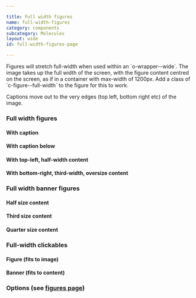 ```yaml
---

title: Full width figures
name: full-width-figures
category: components
subcategory: Molecules
layout: wide
id: full-width-figures-page

---
```


<div class="lead"><p>Figures will stretch full-width when used within an `o-wrapper--wide`. The image takes up the full width of the screen, with the figure content centred on the screen, as if in a container with max-width of 1200px. Add a class of `c-figure--full-width` to the figure for this to work.</p></div>

Captions move out to the very edges (top left, bottom right etc) of the image.

### Full width figures

#### With caption

<script>
component("figure", { "type": "full-width", "image": "https://unsplash.it/1200/300/?image=901", "caption": { "text" : "<i class=\"c-icon c-icon--camera c-figure__caption-icon\"></i> Simple text caption", "position": "bottom-right" } } );
</script>

#### With caption below

<script>component("figure", { "type": "full-width", "image": "https://unsplash.it/1200/300/?image=903", "caption": { "text" : "A plain caption below an image", "position": "below" } } );
</script>

#### With top-left, half-width content

<script>component("figure", { "type": "full-width", "image": "https://unsplash.it/1200/300/?image=905", "content": { "text" : "<h3>Alice In Wonderland</h3>\n<p>'I mean what I say,' the Mock Turtle replied in an offended tone. And  the Gryphon added 'Come, let's hear some of YOUR adventures.'</p>\n<a class=\"c-btn c-btn--medium c-btn--block c-btn--primary\" href=\"#\">Click here for more</a>", "position": "top-left", "size": "half" } } );
</script>

#### With bottom-right, third-width, oversize content

<script>component("figure", { "type": "full-width", "image": "https://unsplash.it/1200/300/?image=907", "content": { "text" : "<h3>Alice In Wonderland</h3>\n<p>'I mean what I say,' the Mock Turtle replied in an offended tone. And  the Gryphon added 'Come, let's hear some of YOUR adventures.'</p>\n<p>'I mean what I say,' the Mock Turtle replied in an offended tone. And  the Gryphon added 'Come, let's hear some of YOUR adventures.'</p>\n<p>'I mean what I say,' the Mock Turtle replied in an offended tone. And  the Gryphon added 'Come, let's hear some of YOUR adventures.'</p>\n<p>'I mean what I say,' the Mock Turtle replied in an offended tone. And  the Gryphon added 'Come, let's hear some of YOUR adventures.'</p>\n<p>'I mean what I say,' the Mock Turtle replied in an offended tone. And  the Gryphon added 'Come, let's hear some of YOUR adventures.'</p>\n<a class=\"c-btn c-btn--medium c-btn--block c-btn--primary\" href=\"#\">Click here for more</a>", "position": "bottom-right", "size": "third" } } );
</script>

### Full width banner figures

#### Half size content

<script>
component("figure", { "type":"banner c-figure--full-width", "image": "https://unsplash.it/1200/600/?image=909", "content": { "text" : "<h3>Here's some content</h3>\n<p>Here is some content. The height of the banner will fit to the content size.</p>\n<a class=\"c-btn c-btn--medium c-btn--block c-btn--primary\" href=\"#\">Click here for more</a></div>", "position": "left", "size": "half" } } );
</script>
<script>component("figure", { "type":"banner c-figure--full-width", "image": "https://unsplash.it/1200/600/?image=911", "content": { "text" :"<h3>Here's some content</h3>\n<p>Here is some content. The height of the banner will fit to the content size.</p>\n<p>So if you have loads and loads of content, the banner will get taller and taller and taller.</p>\n<p>And taller.</p>\n<a class=\"c-btn c-btn--medium c-btn--block c-btn--primary\" href=\"#\">Click here for more</a>\n<p class=\"cta\"><a href=\"#\">Button using .cta</a></p>\n</div>", "position": "right", "size": "half" } } );
</script>

#### Third size content

<script>component("figure", { "type":"banner c-figure--full-width", "image": "https://unsplash.it/1200/600/?image=916", "content": { "text" : "<h3>Here's some content</h3>\n<p>Here is some content. The height of the banner will fit to the content size.</p>\n<a class=\"c-btn c-btn--medium c-btn--block c-btn--primary\" href=\"#\">Click here for more</a></div>", "position": "left", "size": "third" } } );
</script>
<script>component("figure", { "type":"banner c-figure--full-width", "image": "https://unsplash.it/1200/600/?image=919", "content": { "text" : "<h3>Here's some content</h3>\n<p>Here is some content. The height of the banner will fit to the content size.</p>\n<a class=\"c-btn c-btn--medium c-btn--block c-btn--primary\" href=\"#\">Click here for more</a></div>", "position": "right", "size": "third" } } );
</script>

#### Quarter size content

<script>component("figure", { "type":"banner c-figure--full-width", "image": "https://unsplash.it/1200/600/?image=921", "content": { "text" : "<h3>Here's some content</h3>\n<p>Here is some content. The height of the banner will fit to the content size.</p>\n<a class=\"c-btn c-btn--medium c-btn--block c-btn--primary\" href=\"#\">Click here for more</a></div>", "position": "left", "size": "quarter" } } );
</script>
<script>component("figure", { "type":"banner c-figure--full-width", "image": "https://unsplash.it/1200/600/?image=923", "content": { "text" : "<h3>Here's some content</h3>\n<p>Here is some content. The height of the banner will fit to the content size.</p>\n<a class=\"c-btn c-btn--medium c-btn--block c-btn--primary\" href=\"#\">Click here for more</a></div>", "position": "right", "size": "quarter" } } );
</script>
<script>component("figure", { "type":"banner c-figure--full-width", "image": "https://unsplash.it/1200/100/?image=985", "content": { "text" : "<h3>Here's some content</h3>\n<p>Here is some content. The height of the banner will fit to the content size.</p>\n<p>This content should be some information, which is illustrated well by the image beneath.</p>\n<p>The caption down there in the corner could be a description of the image, or a copyright notice relating to the image itself.</p><a class=\"c-btn c-btn--medium c-btn--block c-btn--primary\" href=\"#\">Click here for more</a></div>", "position": "left", "size": "half" }, "caption": { "text" : "<i class=\"c-icon c-icon--camera c-figure__caption-icon\"></i> Simple text caption that might end up crashing into the content", "position": "bottom-right" } } );
</script>

### Full-width clickables

#### Figure (fits to image)

<script>
component("figure", { "image": "https://unsplash.it/1200/300/?image=986", "type":"full-width", "url": "https://www.york.ac.uk", "content": { "text" : "<h3>Alice In Wonderland</h3>\n<p>'I mean what I say,' the Mock Turtle replied in an offended tone. And the <span class=\"u-link\">Gryphon</span> added 'Come, let's hear some of YOUR adventures.'</p>\n<button class=\"c-btn c-btn--medium c-btn--block c-btn--primary\">Click here for more</button>" } } );
</script>

#### Banner (fits to content)

<script>component("figure", { "image": "https://unsplash.it/1200/600/?image=987", "type":"banner c-figure--full-width", "url": "https://www.york.ac.uk", "content": { "text" : "<h3>Alice In Wonderland</h3>\n<p>'I mean what I say,' the Mock Turtle replied in an offended tone. And the <span class=\"u-link\">Gryphon</span> added 'Come, let's hear some of YOUR adventures.'</p>\n<button class=\"c-btn c-btn--medium c-btn--block c-btn--primary\">Click here for more</button>" } } );
</script>


### Options (see [figures page](../css-components/figures.html))